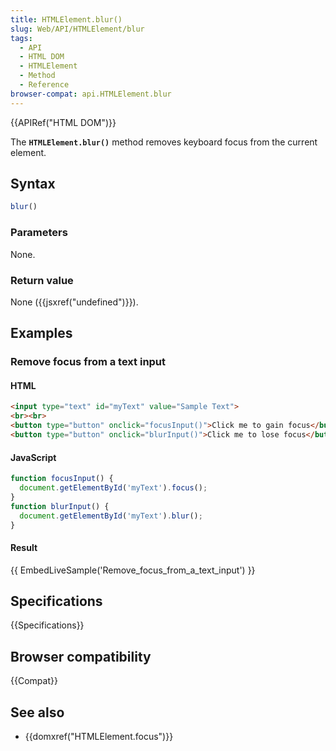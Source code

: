 ```yaml
---
title: HTMLElement.blur()
slug: Web/API/HTMLElement/blur
tags:
  - API
  - HTML DOM
  - HTMLElement
  - Method
  - Reference
browser-compat: api.HTMLElement.blur
---
```

{{APIRef("HTML DOM")}}

The **`HTMLElement.blur()`** method
removes keyboard focus from the current element.

## Syntax

```js
blur()
```

### Parameters

None.

### Return value

None ({{jsxref("undefined")}}).

## Examples

### Remove focus from a text input

#### HTML

```html
<input type="text" id="myText" value="Sample Text">
<br><br>
<button type="button" onclick="focusInput()">Click me to gain focus</button>
<button type="button" onclick="blurInput()">Click me to lose focus</button>
```

#### JavaScript

```js
function focusInput() {
  document.getElementById('myText').focus();
}
function blurInput() {
  document.getElementById('myText').blur();
}
```

#### Result

{{ EmbedLiveSample('Remove_focus_from_a_text_input') }}

## Specifications

{{Specifications}}

## Browser compatibility

{{Compat}}

## See also

- {{domxref("HTMLElement.focus")}}
